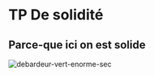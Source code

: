 # TP De solidité

## Parce-que ici on est solide

![debardeur-vert-enorme-sec](https://github.com/M0byfloyd/tp-solidity/assets/54885010/2783dbf3-6597-4ee8-bdb6-eee56083bc1f)
